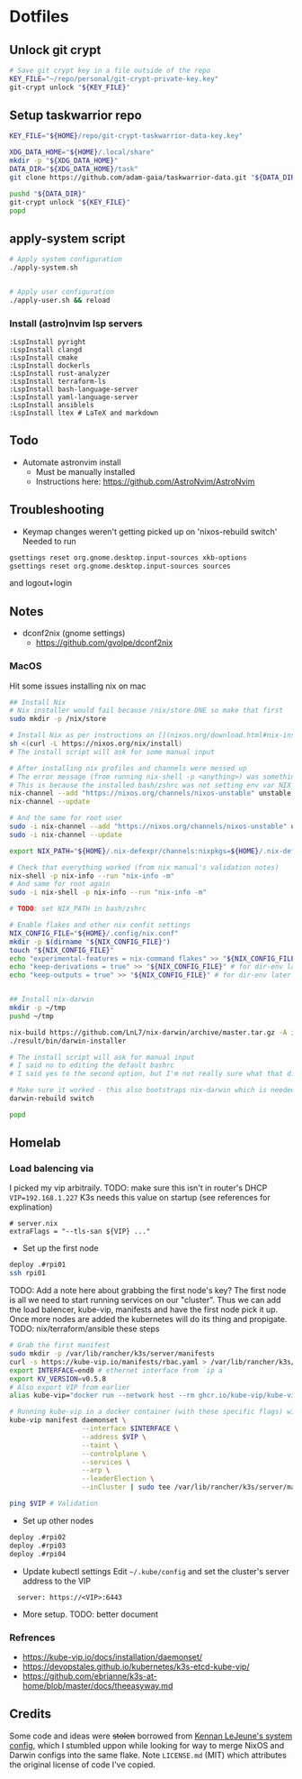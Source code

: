 # Dotfiles

## Unlock git crypt

```bash
# Save git crypt key in a file outside of the repo
KEY_FILE="~/repo/personal/git-crypt-private-key.key"
git-crypt unlock "${KEY_FILE}"
```

## Setup taskwarrior repo

```bash
KEY_FILE="${HOME}/repo/git-crypt-taskwarrior-data-key.key"

XDG_DATA_HOME="${HOME}/.local/share"
mkdir -p "${XDG_DATA_HOME}"
DATA_DIR="${XDG_DATA_HOME}/task"
git clone https://github.com/adam-gaia/taskwarrior-data.git "${DATA_DIR}"

pushd "${DATA_DIR}"
git-crypt unlock "${KEY_FILE}"
popd
```

## apply-system script

```bash
# Apply system configuration
./apply-system.sh


# Apply user configuration
./apply-user.sh && reload

```

### Install (astro)nvim lsp servers

```vim
:LspInstall pyright
:LspInstall clangd
:LspInstall cmake
:LspInstall dockerls
:LspInstall rust-analyzer
:LspInstall terraform-ls
:LspInstall bash-language-server
:LspInstall yaml-language-server
:LspInstall ansiblels
:LspInstall ltex # LaTeX and markdown
```

## Todo

- Automate astronvim install
  - Must be manually installed
  - Instructions here: https://github.com/AstroNvim/AstroNvim

## Troubleshooting

- Keymap changes weren't getting picked up on 'nixos-rebuild switch'
  Needed to run

```bash
gsettings reset org.gnome.desktop.input-sources xkb-options
gsettings reset org.gnome.desktop.input-sources sources
```

and logout+login

## Notes

- dconf2nix (gnome settings)
  - https://github.com/gvolpe/dconf2nix

### MacOS

Hit some issues installing nix on mac

```bash
## Install Nix
# Nix installer would fail because /nix/store DNE so make that first
sudo mkdir -p /nix/store

# Install Nix as per instructions on [](nixos.org/download.html#nix-install-macos)
sh <(curl -L https://nixos.org/nix/install)
# The install script will ask for some manual input

# After installing nix profiles and channels were messed up
# The error message (from running nix-shell -p <anything>) was something along the lines of 'nix <nixpkgs> was not found in the nix search path'
# This is because the installed bash/zshrc was not setting env var NIX_PATH or adding any channels
nix-channel --add "https://nixos.org/channels/nixos-unstable" unstable # Note this is the unstable repo, not a set version
nix-channel --update

# And the same for root user
sudo -i nix-channel --add "https://nixos.org/channels/nixos-unstable" unstable # Note this is the unstable repo, not a set version
sudo -i nix-channel --update

export NIX_PATH="${HOME}/.nix-defexpr/channels:nixpkgs=${HOME}/.nix-defexpr/channels/unstable" # Again, unstable repo

# Check that everything worked (from nix manual's validation notes)
nix-shell -p nix-info --run "nix-info -m"
# And same for root again
sudo -i nix-shell -p nix-info --run "nix-info -m"

# TODO: set NIX_PATH in bash/zshrc

# Enable flakes and other nix confit settings
NIX_CONFIG_FILE="${HOME}/.config/nix.conf"
mkdir -p $(dirname "${NIX_CONFIG_FILE}")
touch "${NIX_CONFIG_FILE}"
echo "experimental-features = nix-command flakes" >> "${NIX_CONFIG_FILE}"
echo "keep-derivations = true" >> "${NIX_CONFIG_FILE}" # for dir-env later
echo "keep-outputs = true" >> "${NIX_CONFIG_FILE}" # for dir-env later


## Install nix-darwin
mkdir -p ~/tmp
pushd ~/tmp

nix-build https://github.com/LnL7/nix-darwin/archive/master.tar.gz -A installer
./result/bin/darwin-installer

# The install script will ask for manual input
# I said no to editing the default bashrc
# I said yes to the second option, but I'm not really sure what that did

# Make sure it worked - this also bootstraps nix-darwin which is needed before we can use a nix-darwin flake
darwin-rebuild switch

popd


```

## Homelab

### Load balencing via

I picked my vip arbitraily. TODO: make sure this isn't in router's DHCP
`VIP=192.168.1.227`
K3s needs this value on startup (see references for explination)

```
# server.nix
extraFlags = "--tls-san ${VIP} ..."
```

- Set up the first node

```bash
deploy .#rpi01
ssh rpi01
```

TODO: Add a note here about grabbing the first node's key?
The first node is all we need to start running services on our "cluster".
Thus we can add the load balencer, kube-vip, manifests and have the first node pick it up.
Once more nodes are added the kubernetes will do its thing and propigate.
TODO: nix/terraform/ansible these steps

```bash
# Grab the first manifest
sudo mkdir -p /var/lib/rancher/k3s/server/manifests
curl -s https://kube-vip.io/manifests/rbac.yaml > /var/lib/rancher/k3s/server/manifests/kube-vip-rbac.yaml
export INTERFACE=end0 # ethernet interface from `ip a`
export KV_VERSION=v0.5.8
# Also export VIP from earlier
alias kube-vip="docker run --network host --rm ghcr.io/kube-vip/kube-vip:$KVVERSION"

# Running kube-vip in a docker container (with these specific flags) will generate the other manfest
kube-vip manifest daemonset \
                  --interface $INTERFACE \
                  --address $VIP \
                  --taint \
                  --controlplane \
                  --services \
                  --arp \
                  --leaderElection \
                  --inCluster | sudo tee /var/lib/rancher/k3s/server/manifests/kube-vip.yaml

ping $VIP # Validation
```

- Set up other nodes

```bash
deploy .#rpi02
deploy .#rpi03
deploy .#rpi04
```

- Update kubectl settings
  Edit `~/.kube/config` and set the cluster's server address to the VIP

```
  server: https://<VIP>:6443
```

- More setup. TODO: better document

### Refrences

- https://kube-vip.io/docs/installation/daemonset/
- https://devopstales.github.io/kubernetes/k3s-etcd-kube-vip/
- https://github.com/ebrianne/k3s-at-home/blob/master/docs/theeasyway.md

## Credits

Some code and ideas were ~~stolen~~ borrowed from [Kennan LeJeune's system config](https://github.com/kclejeune/system), which I stumbled uppon
while looking for way to merge NixOS and Darwin configs into the same flake. Note `LICENSE.md` (MIT) which attributes the original license of code I've copied.
